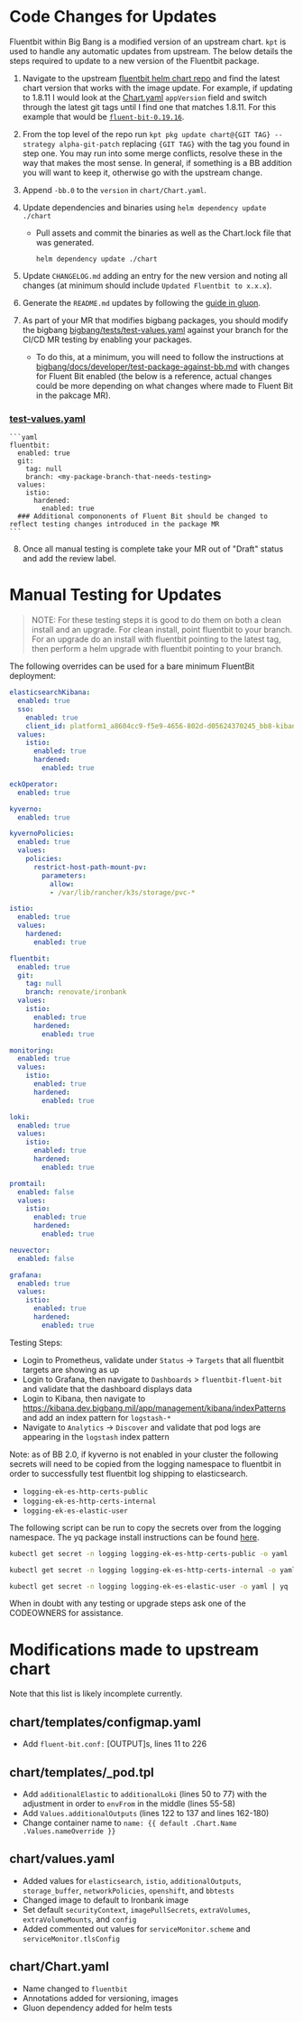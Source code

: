 # Code Changes for Updates

Fluentbit within Big Bang is a modified version of an upstream chart. `kpt` is used to handle any automatic updates from upstream. The below details the steps required to update to a new version of the Fluentbit package.

1. Navigate to the upstream [fluentbit helm chart repo](https://github.com/fluent/helm-charts/tree/main/charts/fluent-bit) and find the latest chart version that works with the image update. For example, if updating to 1.8.11 I would look at the [Chart.yaml](https://github.com/fluent/helm-charts/blob/main/charts/fluent-bit/Chart.yaml) `appVersion` field and switch through the latest git tags until I find one that matches 1.8.11. For this example that would be [`fluent-bit-0.19.16`](https://github.com/fluent/helm-charts/blob/fluent-bit-0.19.16/charts/fluent-bit/Chart.yaml#L9).

2. From the top level of the repo run `kpt pkg update chart@{GIT TAG} --strategy alpha-git-patch` replacing `{GIT TAG}` with the tag you found in step one. You may run into some merge conflicts, resolve these in the way that makes the most sense. In general, if something is a BB addition you will want to keep it, otherwise go with the upstream change.

3. Append `-bb.0` to the `version` in `chart/Chart.yaml`.

4. Update dependencies and binaries using `helm dependency update ./chart`

    - Pull assets and commit the binaries as well as the Chart.lock file that was generated.
      ```shell
      helm dependency update ./chart
      ```

5. Update `CHANGELOG.md` adding an entry for the new version and noting all changes (at minimum should include `Updated Fluentbit to x.x.x`).

6. Generate the `README.md` updates by following the [guide in gluon](https://repo1.dso.mil/platform-one/big-bang/apps/library-charts/gluon/-/blob/master/docs/bb-package-readme.md).

7. As part of your MR that modifies bigbang packages, you should modify the bigbang  [bigbang/tests/test-values.yaml](https://repo1.dso.mil/big-bang/bigbang/-/blob/master/tests/test-values.yaml?ref_type=heads) against your branch for the CI/CD MR testing by enabling your packages. 

    - To do this, at a minimum, you will need to follow the instructions at [bigbang/docs/developer/test-package-against-bb.md](https://repo1.dso.mil/big-bang/bigbang/-/blob/master/docs/developer/test-package-against-bb.md?ref_type=heads) with changes for Fluent Bit enabled (the below is a reference, actual changes could be more depending on what changes where made to Fluent Bit in the pakcage MR).

### [test-values.yaml](https://repo1.dso.mil/big-bang/bigbang/-/blob/master/tests/test-values.yaml?ref_type=heads)
    ```yaml
    fluentbit:
      enabled: true
      git:
        tag: null
        branch: <my-package-branch-that-needs-testing>
      values:
        istio:
          hardened:
            enabled: true
      ### Additional compononents of Fluent Bit should be changed to reflect testing changes introduced in the package MR
    ```


8. Once all manual testing is complete take your MR out of "Draft" status and add the review label.

# Manual Testing for Updates

>NOTE: For these testing steps it is good to do them on both a clean install and an upgrade. For clean install, point fluentbit to your branch. For an upgrade do an install with fluentbit pointing to the latest tag, then perform a helm upgrade with fluentbit pointing to your branch.

The following overrides can be used for a bare minimum FluentBit deployment:

```yaml
elasticsearchKibana:
  enabled: true
  sso:
    enabled: true
    client_id: platform1_a8604cc9-f5e9-4656-802d-d05624370245_bb8-kibana
  values:
    istio:
      enabled: true
      hardened:
        enabled: true

eckOperator:
  enabled: true

kyverno:
  enabled: true

kyvernoPolicies:
  enabled: true
  values:
    policies:
      restrict-host-path-mount-pv:
        parameters:
          allow:
          - /var/lib/rancher/k3s/storage/pvc-*

istio:
  enabled: true
  values:
    hardened:
      enabled: true

fluentbit: 
  enabled: true
  git:
    tag: null
    branch: renovate/ironbank
  values:
    istio:
      enabled: true
      hardened:
        enabled: true

monitoring:
  enabled: true
  values:
    istio:
      enabled: true
      hardened:
        enabled: true

loki:
  enabled: true
  values:
    istio:
      enabled: true
      hardened:
        enabled: true

promtail:
  enabled: false
  values:
    istio:
      enabled: true
      hardened:
        enabled: true

neuvector:
  enabled: false

grafana:
  enabled: true
  values:
    istio:
      enabled: true
      hardened:
        enabled: true
```

Testing Steps:
- Login to Prometheus, validate under `Status` -> `Targets` that all fluentbit targets are showing as up
- Login to Grafana, then navigate to `Dashboards` > `fluentbit-fluent-bit` and validate that the dashboard displays data
- Login to Kibana, then navigate to https://kibana.dev.bigbang.mil/app/management/kibana/indexPatterns and add an index pattern for `logstash-*`
- Navigate to `Analytics` -> `Discover` and validate that pod logs are appearing in the `logstash` index pattern

Note: as of BB 2.0, if kyverno is not enabled in your cluster the following secrets will need to be copied from the logging namespace to fluentbit in order to successfully test fluentbit log shipping to elasticsearch.
- `logging-ek-es-http-certs-public`
- `logging-ek-es-http-certs-internal`
- `logging-ek-es-elastic-user`

The following script can be run to copy the secrets over from the logging namespace. The yq package install instructions can be found [here](https://mikefarah.gitbook.io/yq/).

```bash
kubectl get secret -n logging logging-ek-es-http-certs-public -o yaml | yq '.metadata.namespace = "fluentbit"' - | kubectl apply -f -

kubectl get secret -n logging logging-ek-es-http-certs-internal -o yaml | yq 'del(.metadata["creationTimestamp","resourceVersion","selfLink","uid","ownerReferences"])' | yq '.metadata.namespace = "fluentbit"' - | kubectl apply -f -

kubectl get secret -n logging logging-ek-es-elastic-user -o yaml | yq '.metadata.namespace = "fluentbit"' - | kubectl apply -f -

```

When in doubt with any testing or upgrade steps ask one of the CODEOWNERS for assistance.

# Modifications made to upstream chart

Note that this list is likely incomplete currently.

## chart/templates/configmap.yaml

- Add `fluent-bit.conf:` [OUTPUT]s, lines 11 to 226

## chart/templates/_pod.tpl

- Add `additionalElastic` to `additionalLoki` (lines 50 to 77) with the adjustment in order to `envFrom` in the middle (lines 55-58)
- Add `Values.additionalOutputs` (lines 122 to 137 and lines 162-180)
- Change container name to `name: {{ default .Chart.Name .Values.nameOverride }}`

## chart/values.yaml

- Added values for `elasticsearch`, `istio`, `additionalOutputs`, `storage_buffer`, `networkPolicies`, `openshift`, and `bbtests`
- Changed image to default to Ironbank image
- Set default `securityContext`, `imagePullSecrets`, `extraVolumes`, `extraVolumeMounts`, and `config`
- Added commented out values for `serviceMonitor.scheme` and `serviceMonitor.tlsConfig`

## chart/Chart.yaml

- Name changed to `fluentbit`
- Annotations added for versioning, images
- Gluon dependency added for helm tests
